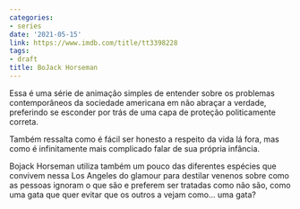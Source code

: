 ```yaml
---
categories:
- series
date: '2021-05-15'
link: https://www.imdb.com/title/tt3398228
tags:
- draft
title: BoJack Horseman
---
```


Essa é uma série de animação simples de entender sobre os problemas contemporâneos da sociedade americana em não abraçar a verdade, preferindo se esconder por trás de uma capa de proteção politicamente correta.

Também ressalta como é fácil ser honesto a respeito da vida lá fora, mas como é infinitamente mais complicado falar de sua própria infância.

Bojack Horseman utiliza também um pouco das diferentes espécies que convivem nessa Los Angeles do glamour para destilar venenos sobre como as pessoas ignoram o que são e preferem ser tratadas como não são, como uma gata que quer evitar que os outros a vejam como... uma gata?
